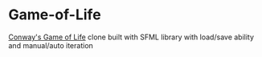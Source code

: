 # Game-of-Life
[Conway's Game of Life](https://en.wikipedia.org/wiki/Conway%27s_Game_of_Life) clone built with SFML library
with load/save ability and manual/auto iteration

